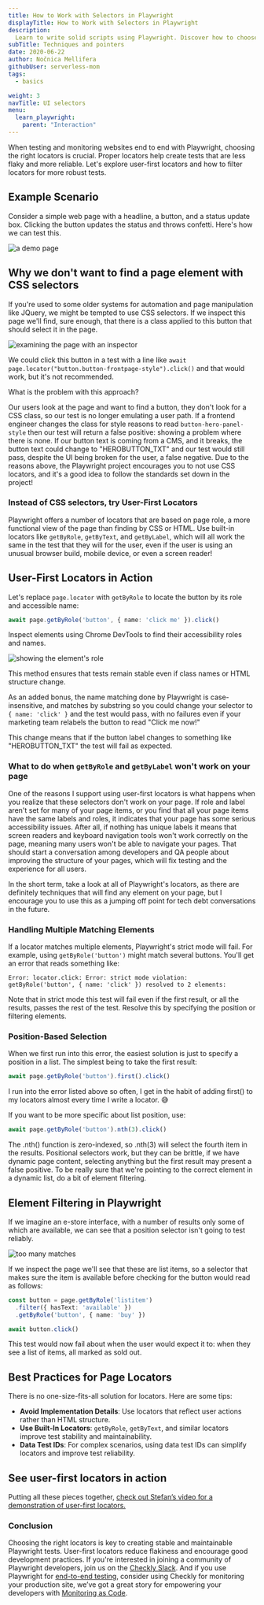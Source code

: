 ```yaml
---
title: How to Work with Selectors in Playwright
displayTitle: How to Work with Selectors in Playwright
description: 
  Learn to write solid scripts using Playwright. Discover how to choose stable selectors and start enhancing your skills today.
subTitle: Techniques and pointers
date: 2020-06-22
author: Nočnica Mellifera
githubUser: serverless-mom
tags:
  - basics

weight: 3
navTitle: UI selectors
menu:
  learn_playwright:
    parent: "Interaction"
---
```


When testing and monitoring websites end to end with Playwright, choosing the right locators is crucial. Proper locators help create tests that are less flaky and more reliable. Let's explore user-first locators and how to filter locators for more robust tests.

## Example Scenario

Consider a simple web page with a headline, a button, and a status update box. Clicking the button updates the status and throws confetti. Here's how we can test this.

![a demo page](/samples/images/user-first1.png)

## Why we don't want to find a page element with CSS selectors
If you're used to some older systems for automation and page manipulation like JQuery, we might be tempted to use CSS selectors. If we inspect this page we'll find, sure enough, that there is a class applied to this button that should select it in the page.

![examining the page with an inspector](/samples/images/user-first2.png)

We could click this button in a test with a line like `await page.locator("button.button-frontpage-style").click()` and that would work, but it's not recommended.

What is the problem with this approach?

Our users look at the page and want to find a button, they don't look for a CSS class, so our test is no longer emulating a user path.
If a frontend engineer changes the class for style reasons to read `button-hero-panel-style` then our test will return a false positive: showing a problem where there is none.
If our button text is coming from a CMS, and it breaks, the button text could change to "HEROBUTTON_TXT" and our test would still pass, despite the UI being broken for the user, a false negative.
Due to the reasons above, the Playwright project encourages you to not use CSS locators, and it's a good idea to follow the standards set down in the project!

### Instead of CSS selectors, try User-First Locators
Playwright offers a number of locators that are based on page role, a more functional view of the page than finding by CSS or HTML. Use built-in locators like `getByRole`, `getByText`, and `getByLabel`, which will all work the same in the test that they will for the user, even if the user is using an unusual browser build, mobile device, or even a screen reader!

## User-First Locators in Action
Let's replace `page.locator` with `getByRole` to locate the button by its role and accessible name:

```ts
await page.getByRole('button', { name: 'click me' }).click()
```

Inspect elements using Chrome DevTools to find their accessibility roles and names.

![showing the element's role](/samples/images/user-first3.png)

This method ensures that tests remain stable even if class names or HTML structure change.

As an added bonus, the name matching done by Playwright is case-insensitive, and matches by substring so you could change your selector to `{ name: 'click' }` and the test would pass, with no failures even if your marketing team relabels the button to read "Click me now!"

This change means that if the button label changes to something like "HEROBUTTON_TXT" the test will fail as expected.

### What to do when `getByRole` and `getByLabel` won't work on your page

One of the reasons I support using user-first locators is what happens when you realize that these selectors don't work on your page. If role and label aren't set for many of your page items, or you find that all your page items have the same labels and roles, it indicates that your page has some serious accessibility issues. After all, if nothing has unique labels it means that screen readers and keyboard navigation tools won't work correctly on the page, meaning many users won't be able to navigate your pages. That should start a conversation among developers and QA people about improving the structure of your pages, which will fix testing and the experience for all users.

In the short term, take a look at all of Playwright's locators, as there are definitely techniques that will find any element on your page, but I encourage you to use this as a jumping off point for tech debt conversations in the future.

### Handling Multiple Matching Elements
If a locator matches multiple elements, Playwright's strict mode will fail. For example, using `getByRole('button')` might match several buttons. You'll get an error that reads something like:

`Error: locator.click: Error: strict mode violation: getByRole('button', { name: 'click' }) resolved to 2 elements:`


Note that in strict mode this test will fail even if the first result, or all the results, passes the rest of the test. Resolve this by specifying the position or filtering elements.

### Position-Based Selection
When we first run into this error, the easiest solution is just to specify a position in a list. The simplest being to take the first result:

```ts
await page.getByRole('button').first().click()
```

I run into the error listed above so often, I get in the habit of adding first() to my locators almost every time I write a locator. 😅

If you want to be more specific about list position, use:

```ts
await page.getByRole('button').nth(3).click()
```

The .nth() function is zero-indexed, so .nth(3) will select the fourth item in the results. Positional selectors work, but they can be brittle, if we have dynamic page content, selecting anything but the first result may present a false positive. To be really sure that we're pointing to the correct element in a dynamic list, do a bit of element filtering.

## Element Filtering in Playwright
If we imagine an e-store interface, with a number of results only some of which are available, we can see that a position selector isn't going to test reliably.

![too many matches](/samples/images/user-first4.png)

If we inspect the page we'll see that these are list items, so a selector that makes sure the item is available before checking for the button would read as follows:

```ts
const button = page.getByRole('listitem')
  .filter({ hasText: 'available' })
  .getByRole('button', { name: 'buy' })

await button.click()
```

This test would now fail about when the user would expect it to: when they see a list of items, all marked as sold out.

## Best Practices for Page Locators

There is no one-size-fits-all solution for locators. Here are some tips:

- **Avoid Implementation Details**: Use locators that reflect user actions rather than HTML structure.
- **Use Built-In Locators**: `getByRole`, `getByText`, and similar locators improve test stability and maintainability.
- **Data Test IDs**: For complex scenarios, using data test IDs can simplify locators and improve test reliability.

## See user-first locators in action

Putting all these pieces together, [check out Stefan’s video for a demonstration of user-first locators.](https://www.youtube.com/watch?v=9RJMNU4eNEc)

### Conclusion

Choosing the right locators is key to creating stable and maintainable Playwright tests. User-first locators reduce flakiness and encourage good development practices. If you're interested in joining a community of Playwright developers, join us on the [Checkly Slack](https://www.checklyhq.com/slack/).  And if you use Playwright for [end-to-end testing](https://www.checklyhq.com/guides/playwright-testing-to-monitoring/), consider using Checkly for monitoring your production site, we’ve got a great story for empowering your developers with [Monitoring as Code](https://www.checklyhq.com/guides/monitoring-as-code/).
